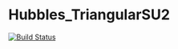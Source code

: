 # Hubbles_TriangularSU2

[![Build Status](https://github.com/NicolasW1/Hubbles_TriangularSU2.jl/actions/workflows/CI.yml/badge.svg?branch=master)](https://github.com/NicolasW1/Hubbles_TriangularSU2.jl/actions/workflows/CI.yml?query=branch%3Amaster)
